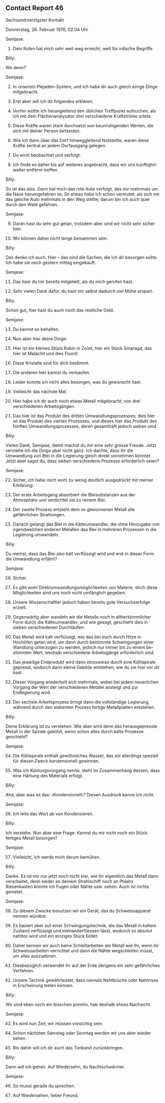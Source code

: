## Contact Report 46


Sechsundvierzigster Kontakt


Donnerstag, 26. Februar 1976, 02.04 Uhr


Semjase:


1. Dein Rufen hat mich sehr weit weg erreicht, weit für irdische Begriffe.


Billy:


Wo denn?


Semjase:


2. In unserem Plejaden-System, und ich habe dir auch gleich einige Dinge mitgebracht.


3. Erst aber will ich dir folgendes erklären:


4. Vorhin wollte ich herangleitend den üblichen Treffpunkt aufsuchen, als ich mit dem Flächenanalysator drei verschiedene Kraftströme ortete.


5. Diese Kräfte waren stark durchsetzt von beunruhigenden Werten, die sich mit deiner Person befassten.


6. Wie ich dann über das Dorf hinweggleitend feststellte, waren diese Kräfte zentral an jedem Dorfausgang gelegen.


7. Du wirst beobachtet und verfolgt.


8. Ich finde es daher bis auf weiteres angebracht, dass wir uns künftighin weiter entfernt treffen.


Billy:


So ist das also. Dann hat mich das rote Auto verfolgt, das mir mehrmals um die Nase herumgefahren ist. So etwas habe ich schon vermutet, als sich mir das gleiche Auto mehrmals in den Weg stellte; darum bin ich auch quer durch den Wald gefahren.


Semjase:


9. Daran hast du sehr gut getan, trotzdem aber sind wir nicht sehr sicher hier.


10. Wir können daher nicht lange beisammen sein.


Billy:


Das denke ich auch. Hier – das sind die Sachen, die ich dir besorgen sollte. Ich habe sie noch gestern mittag eingekauft.


Semjase:


11. Das hast du mir bereits mitgeteilt, als du mich gerufen hast.


12. Sehr vielen Dank dafür, du hast mir selbst dadurch viel Mühe erspart.


Billy:


Schon gut, hier hast du auch noch das restliche Geld.


Semjase:


13. Du kannst es behalten.


14. Nun aber hier deine Dinge:


15. Hier ist ein kleines Stück Rubin in Zoisit, hier ein Stück Smaragd, das hier ist Malachit und dies Fluorit.


16. Diese Kristalle sind für dich bestimmt.


17. Die anderen hier kannst du verkaufen.


18. Leider konnte ich nicht alles besorgen, was du gewünscht hast.


19. Vielleicht das nächste Mal.


20. Hier habe ich dir auch noch etwas Metall mitgebracht, von drei verschiedenen Arbeitsgängen.


21. Das hier ist das Produkt des dritten Umwandlungsprozesses; dies hier ist das Produkt des vierten Prozesses, und dieses hier das Produkt des fünften Umwandlungsprozesses, deren gesamthaft jedoch sieben sind.


Billy:


Vielen Dank, Semjase, damit machst du mir eine sehr grosse Freude. Jetzt verstehe ich die Dinge aber nicht ganz. Ich dachte, dass ihr die Umwandlung von Blei in die Legierung gleich direkt vornehmen könntet. Jetzt aber sagst du, dass sieben verschiedene Prozesse erforderlich seien?


Semjase:


22. Sicher, ich habe mich wohl zu wenig deutlich ausgedrückt mit meiner Erklärung:


23. Der erste Arbeitsgang absorbiert die Bleisubstanzen aus der Atmosphäre und verdichtet sie zu reinem Blei.


24. Der zweite Prozess entzieht dem so gewonnenen Metall alle gefährlichen Strahlungen.


25. Danach gelangt das Blei in die Kälteumwandler, die ohne Hinzugabe von irgendwelchen anderen Metallen das Blei in mehreren Prozessen in die Legierung umwandeln.


Billy:


Du meinst, dass das Blei also kalt verflüssigt wird und erst in dieser Form die Umwandlung erfährt?


Semjase:


26. Sicher.


27. Es gibt wohl Direktumwandlungsmöglichkeiten von Materie, doch diese Möglichkeiten sind uns noch nicht umfänglich gegeben.


28. Unsere Wissenschaftler jedoch haben bereits gute Versuchserfolge erzielt.


29. Gegenwärtig aber wandeln wir die Metalle noch in altherkömmlicher Form durch die Kälteumwandler, und wie gesagt, geschieht dies in sieben verschiedenen Durchläufen:


30. Das Metall wird kalt verflüssigt, wie das bei euch durch Hitze in Hochöfen getan wird, um dann durch bestimmte Schwingungen einer Wandlung unterzogen zu werden, jedoch nur immer bis zu einem be-stimmten Wert, weshalb verschiedene Arbeitsgänge erforderlich sind.


31. Das jeweilige Endprodukt wird dann stossweise durch eine Kühlspirale gepresst, wodurch dann kleine Gebilde entstehen, wie du sie hier vor dir hast.


32. Dieser Vorgang wiederholt sich mehrmals, wobei bei jedem neuerlichen Vorgang der Wert der verschiedenen Metalle ansteigt und zur Endlegierung wird.


33. Der sechste Arbeitsprozess bringt dann die vollständige Legierung, während durch den siebenten Prozess fertige Metallplatten entstehen.


Billy:


Deine Erklärung ist zu verstehen. Wie aber wird denn das herausgepresste Metall in der Spirale gekühlt, wenn schon alles durch kalte Prozesse geschieht?


Semjase:


34. Die Kühlspirale enthält gewöhnliches Wasser, das wir allerdings speziell für diesen Zweck kondensionell gewinnen.


35. Was ich Kühlungsvorgang nenne, steht im Zusammenhang dessen, dass eine Härtung des Materials erfolgt.


Billy:


Aha, aber was ist das: ‹Kondensionell›? Diesen Ausdruck kenne ich nicht.


Semjase:


36. Ich leite das Wort ab von Kondensieren.


Billy:


Ich verstehe. Nun aber eine Frage: Kannst du mir nicht noch ein Stück fertiges Metall besorgen?


Semjase:


37. Vielleicht, ich werde mich darum bemühen.


Billy:


Danke. Es ist mir nur jetzt noch nicht klar, wie ihr eigentlich das Metall dann verarbeitet, denn weder an deinem Strahlschiff noch an Ptaahs Riesenkasten konnte ich Fugen oder Nähte usw. sehen. Auch ist nichts genietet.


Semjase:


38. Zu diesem Zwecke benutzen wir ein Gerät, das du Schweissapparat nennen würdest.


39. Es basiert aber auf einer Schwingungstechnik, die das Metall in kaltem Zustand verflüssigt und ineinanderfliessen lässt, wodurch es absolut nahtlos wird und ein einziges Stück bildet.


40. Daher kennen wir auch keine Schleifarbeiten am Metall wie ihr, wenn ihr Schweissarbeiten verrichtet und dann die Nähte wegschleifen müsst, um alles auszuebnen.


41. Diesbezüglich verwendet ihr auf der Erde übrigens ein sehr gefährliches Verfahren.


42. Unsere Technik gewährleistet, dass niemals Nahtbrüche oder Nahtrisse in Erscheinung treten können.


Billy:


Wir sind eben noch ein bisschen primitiv, hab deshalb etwas Nachsicht.


Semjase:


43. Es wird nun Zeit, wir müssen vorsichtig sein.


44. Schon nächsten Samstag oder Sonntag werden wir uns aber wieder sehen.


45. Bis dahin will ich dir auch das Tonband zurückbringen.


Billy:


Dann will ich gehen. Auf Wiedersehn, du Nachtschwärmer.


Semjase:


46. So musst gerade du sprechen.


47. Auf Wiedersehen, lieber Freund.

